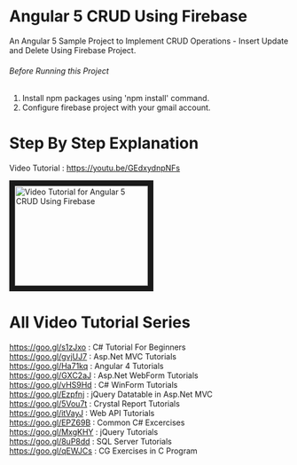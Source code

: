 # Angular 5 CRUD Using Firebase
An Angular 5 Sample Project to Implement CRUD Operations - Insert Update and Delete Using Firebase Project.

###### Before Running this Project
 1. Install npm packages using 'npm install' command.
 2. Configure firebase project with your gmail account.
 
 
 # Step By Step Explanation
 
 Video Tutorial : https://youtu.be/GEdxydnpNFs
 
 <a href="http://www.youtube.com/watch?feature=player_embedded&v=GEdxydnpNFs
" target="_blank"><img src="http://img.youtube.com/vi/GEdxydnpNFs/0.jpg" 
alt="Video Tutorial for Angular 5 CRUD Using Firebase" width="240" height="180" border="10" /></a>


# All Video Tutorial Series
https://goo.gl/s1zJxo : C# Tutorial For Beginners <br/>
https://goo.gl/gvjUJ7 : Asp.Net MVC Tutorials <br/>
https://goo.gl/Ha71kq : Angular 4 Tutorials <br/>
https://goo.gl/GXC2aJ : Asp.Net WebForm Tutorials <br/>
https://goo.gl/vHS9Hd : C# WinForm Tutorials <br/>
https://goo.gl/Ezpfnj : jQuery Datatable in Asp.Net MVC <br/>
https://goo.gl/5Vou7t : Crystal Report Tutorials <br/>
https://goo.gl/itVayJ : Web API Tutorials <br/>
https://goo.gl/EPZ69B : Common C# Excercises <br/>
https://goo.gl/MxgKHY : jQuery Tutorials <br/>
https://goo.gl/8uP8dd : SQL Server Tutorials <br/>
https://goo.gl/qEWJCs : CG Exercises in C Program <br/>
